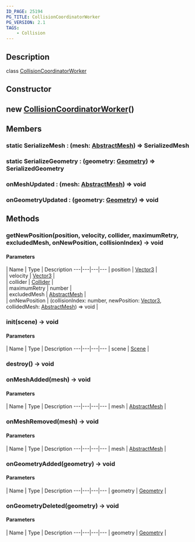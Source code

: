 ```yaml
---
ID_PAGE: 25194
PG_TITLE: CollisionCoordinatorWorker
PG_VERSION: 2.1
TAGS:
    - Collision
---
```

## Description

class [CollisionCoordinatorWorker](/classes/2.4/CollisionCoordinatorWorker)



## Constructor

## new [CollisionCoordinatorWorker](/classes/2.4/CollisionCoordinatorWorker)()


## Members

### static SerializeMesh : (mesh: [AbstractMesh](/classes/2.4/AbstractMesh)) =&gt; SerializedMesh



### static SerializeGeometry : (geometry: [Geometry](/classes/2.4/Geometry)) =&gt; SerializedGeometry



### onMeshUpdated : (mesh: [AbstractMesh](/classes/2.4/AbstractMesh)) =&gt; void



### onGeometryUpdated : (geometry: [Geometry](/classes/2.4/Geometry)) =&gt; void



## Methods

### getNewPosition(position, velocity, collider, maximumRetry, excludedMesh, onNewPosition, collisionIndex) &rarr; void



#### Parameters
 | Name | Type | Description
---|---|---|---
 | position | [Vector3](/classes/2.4/Vector3) |    
 | velocity | [Vector3](/classes/2.4/Vector3) |    
 | collider | [Collider](/classes/2.4/Collider) |    
 | maximumRetry | number |    
 | excludedMesh | [AbstractMesh](/classes/2.4/AbstractMesh) |    
 | onNewPosition | (collisionIndex: number, newPosition: [Vector3](/classes/2.4/Vector3), collidedMesh: [AbstractMesh](/classes/2.4/AbstractMesh)) =&gt; void |    
### init(scene) &rarr; void



#### Parameters
 | Name | Type | Description
---|---|---|---
 | scene | [Scene](/classes/2.4/Scene) |    

### destroy() &rarr; void


### onMeshAdded(mesh) &rarr; void



#### Parameters
 | Name | Type | Description
---|---|---|---
 | mesh | [AbstractMesh](/classes/2.4/AbstractMesh) |    

### onMeshRemoved(mesh) &rarr; void



#### Parameters
 | Name | Type | Description
---|---|---|---
 | mesh | [AbstractMesh](/classes/2.4/AbstractMesh) |    

### onGeometryAdded(geometry) &rarr; void



#### Parameters
 | Name | Type | Description
---|---|---|---
 | geometry | [Geometry](/classes/2.4/Geometry) |    

### onGeometryDeleted(geometry) &rarr; void



#### Parameters
 | Name | Type | Description
---|---|---|---
 | geometry | [Geometry](/classes/2.4/Geometry) |    

